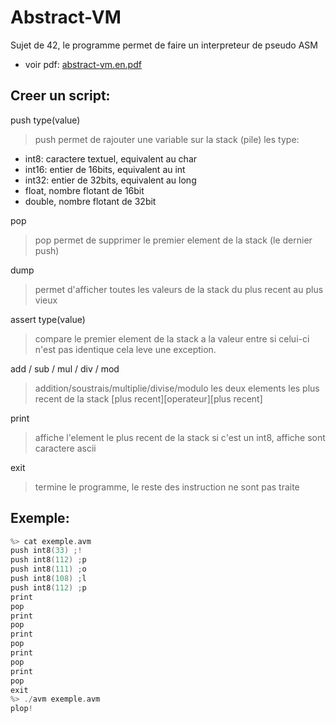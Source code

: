 # Abstract-VM

Sujet de 42, le programme permet de faire un interpreteur de pseudo ASM 
- voir pdf: [abstract-vm.en.pdf](abstract-vm.en.pdf)

## Creer un script:

push type(value)
>push permet de rajouter une variable sur la stack (pile)
les type:
- int8: caractere textuel, equivalent au char
- int16: entier de 16bits, equivalent au int
- int32: entier de 32bits, equivalent au long
- float, nombre flotant de 16bit
- double, nombre flotant de 32bit

pop
>pop permet de supprimer le premier element de la stack (le dernier push)

dump
>permet d'afficher toutes les valeurs de la stack du plus recent au plus vieux

assert type(value)
>compare le premier element de la stack a la valeur entre
>si celui-ci n'est pas identique cela leve une exception.

add / sub / mul / div / mod
>addition/soustrais/multiplie/divise/modulo les deux elements les plus recent de la stack
>[plus recent][operateur][plus recent]

print
>affiche l'element le plus recent de la stack
>si c'est un int8, affiche sont caractere ascii

exit
>termine le programme, le reste des instruction ne sont pas traite

## Exemple:

```c
%> cat exemple.avm
push int8(33) ;!
push int8(112) ;p
push int8(111) ;o
push int8(108) ;l
push int8(112) ;p
print
pop
print
pop
print
pop
print
pop
print
pop
exit
%> ./avm exemple.avm
plop!
```
